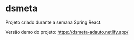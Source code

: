 # dsmeta

Projeto criado durante a semana Spring React.

Versão demo do projeto: https://dsmeta-adauto.netlify.app/
